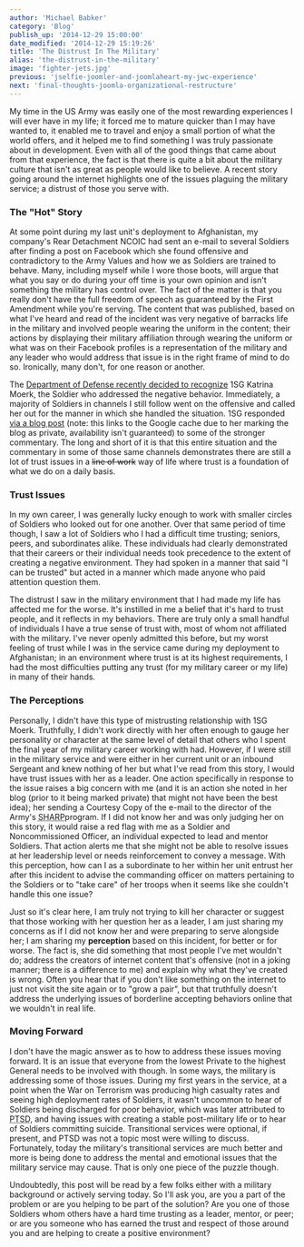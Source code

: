 ```yaml
---
author: 'Michael Babker'
category: 'Blog'
publish_up: '2014-12-29 15:00:00'
date_modified: '2014-12-29 15:19:26'
title: 'The Distrust In The Military'
alias: 'the-distrust-in-the-military'
image: 'fighter-jets.jpg'
previous: 'jselfie-joomler-and-joomlaheart-my-jwc-experience'
next: 'final-thoughts-joomla-organizational-restructure'
---
```


<p>My time in the US Army was easily one of the most rewarding experiences I will ever have in my life; it forced me to mature quicker than I may have wanted to, it enabled me to travel and enjoy a small portion of what the world offers, and it helped me to find something I was truly passionate about in development. Even with all of the good things that came about from that experience, the fact is that there is quite a bit about the military culture that isn't as great as people would like to believe. A recent story going around the internet highlights one of the issues plaguing the military service; a distrust of those you serve with.</p>
<h3>The "Hot" Story</h3>
<p>At some point during my last unit's deployment to Afghanistan, my company's Rear Detachment NCOIC had sent an e-mail to several Soldiers after finding a post on Facebook which she found offensive and contradictory to the Army Values and how we as Soldiers are trained to behave. Many, including myself while I wore those boots, will argue that what you say or do during your off time is your own opinion and isn't something the military has control over. The fact of the matter is that you really don't have the full freedom of speech as guaranteed by the First Amendment while you're serving. The content that was published, based on what I've heard and read of the incident was very negative of barracks life in the military and involved people wearing the uniform in the content; their actions by displaying their military affiliation through wearing the uniform or what was on their Facebook profiles is a representation of the military and any leader who would address that issue is in the right frame of mind to do so. Ironically, many don't, for one reason or another.</p>
<p>The <a href="http://www.defense.gov/news/newsarticle.aspx?id=123850" rel="nofollow">Department of Defense recently decided to recognize</a> 1SG Katrina Moerk, the Soldier who addressed the negative behavior. Immediately, a majority of Soldiers in channels I still follow went on the offensive and called her out for the manner in which she handled the situation. 1SG responded <a href="http://webcache.googleusercontent.com/search?q=cache:vqUSJ-EHQJMJ:https://soldierbettyblogs.wordpress.com/2014/12/27/1sg-katrina-moerk-gets-arcom-for-trolling/+&amp;cd=2&amp;hl=en&amp;ct=clnk&amp;gl=us">via a blog post</a> (note: this links to the Google cache due to her marking the blog as private, availability isn't guaranteed) to some of the stronger commentary. The long and short of it is that this entire situation and the commentary in some of those same channels demonstrates there are still a lot of trust issues in a <s>line of work</s> way of life where trust is a foundation of what we do on a daily basis.</p>
<h3>Trust Issues</h3>
<p>In my own career, I was generally lucky enough to work with smaller circles of Soldiers who looked out for one another. Over that same period of time though, I saw a lot of Soldiers who I had a difficult time trusting; seniors, peers, and subordinates alike. These individuals had clearly demonstrated that their careers or their individual needs took precedence to the extent of creating a negative environment. They had spoken in a manner that said "I can be trusted" but acted in a manner which made anyone who paid attention question them.</p>
<p>The distrust I saw in the military environment that I had made my life has affected me for the worse. It's instilled in me a belief that it's hard to trust people, and it reflects in my behaviors. There are truly only a small handful of individuals I have a true sense of trust with, most of whom not affiliated with the military. I've never openly admitted this before, but my worst feeling of trust while I was in the service came during my deployment to Afghanistan; in an environment where trust is at its highest requirements, I had the most difficulties putting any trust (for my military career or my life) in many of their hands.</p>
<h3>The Perceptions</h3>
<p>Personally, I didn't have this type of mistrusting relationship with 1SG Moerk. Truthfully, I didn't work directly with her often enough to gauge her personality or character at the same level of detail that others who I spent the final year of my military career working with had. However, if I were still in the military service and were either in her current unit or an inbound Sergeant and knew nothing of her but what I've read from this story, I would have trust issues with her as a leader. One action specifically in response to the issue raises a big concern with me (and it is an action she noted in her blog (prior to it being marked private) that might not have been the best idea); her sending a Courtesy Copy of the e-mail to the director of the Army's <abbr title="Sexual Harassment/Assault Response and Prevention">SHARP</abbr>program. If I did not know her and was only judging her on this story, it would raise a red flag with me as a Soldier and Noncommissioned Officer, an individual expected to lead and mentor Soldiers. That action alerts me that she might not be able to resolve issues at her leadership level or needs reinforcement to convey a message. With this perception, how can I as a subordinate to her within her unit entrust her after this incident to advise the commanding officer on matters pertaining to the Soldiers or to "take care" of her troops when it seems like she couldn't handle this one issue?</p>
<p>Just so it's clear here, I am truly not trying to kill her character or suggest that those working with her question her as a leader, I am just sharing my concerns as if I did not know her and were preparing to serve alongside her; I am sharing my <strong>perception</strong> based on this incident, for better or for worse. The fact is, she did something that most people I've met wouldn't do; address the creators of internet content that's offensive (not in a joking manner; there is a difference to me) and explain why what they've created is wrong. Often you hear that if you don't like something on the internet to just not visit the site again or to "grow a pair", but that truthfully doesn't address the underlying issues of borderline accepting behaviors online that we wouldn't in real life.</p>
<h3>Moving Forward</h3>
<p>I don't have the magic answer as to how to address these issues moving forward. It is an issue that everyone from the lowest Private to the highest General needs to be involved with though. In some ways, the military is addressing some of those issues. During my first years in the service, at a point when the War on Terrorism was producing high casualty rates and seeing high deployment rates of Soldiers, it wasn't uncommon to hear of Soldiers being discharged for poor behavior, which was later attributed to <abbr title="Post Traumatic Stress Disorder">PTSD</abbr>, and having issues with creating a stable post-military life or to hear of Soldiers committing suicide. Transitional services were optional, if present, and PTSD was not a topic most were willing to discuss. Fortunately, today the military's transitional services are much better and more is being done to address the mental and emotional issues that the military service may cause. That is only one piece of the puzzle though.</p>
<p>Undoubtedly, this post will be read by a few folks either with a military background or actively serving today. So I'll ask you, are you a part of the problem or are you helping to be part of the solution? Are you one of those Soldiers whom others have a hard time trusting as a leader, mentor, or peer; or are you someone who has earned the trust and respect of those around you and are helping to create a positive environment?</p>
